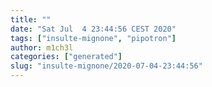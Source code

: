 ```yaml
---
title: ""
date: "Sat Jul  4 23:44:56 CEST 2020"
tags: ["insulte-mignone", "pipotron"]
author: m1ch3l
categories: ["generated"]
slug: "insulte-mignone/2020-07-04-23:44:56"
---
```



